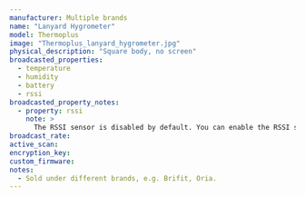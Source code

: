 ```yaml
---
manufacturer: Multiple brands
name: "Lanyard Hygrometer"
model: Thermoplus
image: "Thermoplus_lanyard_hygrometer.jpg"
physical_description: "Square body, no screen"
broadcasted_properties:
  - temperature
  - humidity
  - battery
  - rssi
broadcasted_property_notes:
  - property: rssi
    note: >
      The RSSI sensor is disabled by default. You can enable the RSSI sensor by going to `configuration`, `integrations`, select `devices` on the BLE monitor integration tile and select your device. Click on the `+1 disabled entity` to show the disabled sensor and select the disabled entity. Finally, click on `Enable entity` to enable it. 
broadcast_rate:
active_scan:
encryption_key:
custom_firmware:
notes:
  - Sold under different brands, e.g. Brifit, Oria.
---
```

